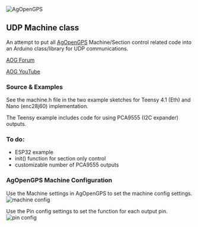 ![AgOpenGPS](https://github.com/m-elias/AOG-Machine/blob/main/media/agopengps%20name%20logo.png)

## UDP Machine class

An attempt to put all [AgOpenGPS](https://github.com/farmerbriantee/AgOpenGPS/releases) Machine/Section control related code into an Arduino class/library for UDP communications.

[AOG Forum](https://discourse.agopengps.com/)

[AOG YouTube](https://youtube.com/@AgOpenGPS)

### Source & Examples
See the machine.h file in the two example sketches for Teensy 4.1 (Eth) and Nano (enc28j60) implementation.

The Teensy example includes code for using PCA9555 (I2C expander) outputs.

### To do:
- ESP32 example
- init() function for section only control
- customizable number of PCA9555 outputs

### AgOpenGPS Machine Configuration
Use the Machine settings in AgOpenGPS to set the machine config settings.
![machine config](https://github.com/m-elias/AOG-Machine/blob/main/media/aog%20machine%20config.jpg)

Use the Pin config settings to set the function for each output pin.
![pin config](https://github.com/m-elias/AOG-Machine/blob/main/media/aog%20pin%20config.jpg)
